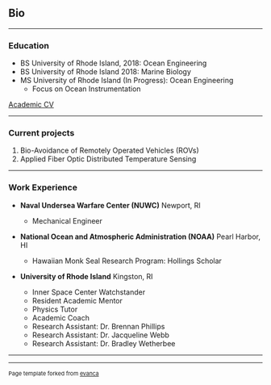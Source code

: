 ## Bio

---
### Education

- BS University of Rhode Island, 2018: Ocean Engineering
- BS University of Rhode Island 2018: Marine Biology
- MS University of Rhode Island (In Progress): Ocean Engineering
	- Focus on Ocean Instrumentation

[Academic CV](pdf/Academic_CV.pdf)

---
### Current projects

1. Bio-Avoidance of Remotely Operated Vehicles (ROVs)
2. Applied Fiber Optic Distributed Temperature Sensing

---
### Work Experience

- **Naval Undersea Warfare Center (NUWC)** Newport, RI
	- Mechanical Engineer
	
- **National Ocean and Atmospheric Administration (NOAA)** Pearl Harbor, HI
	- Hawaiian Monk Seal Research Program: Hollings Scholar
	
- **University of Rhode Island** Kingston, RI
	- Inner Space Center Watchstander
	- Resident Academic Mentor
	- Physics Tutor
	- Academic Coach
	- Research Assistant: Dr. Brennan Phillips
	- Research Assistant: Dr. Jacqueline Webb
	- Research Assistant: Dr. Bradley Wetherbee





---




---
<p style="font-size:11px">Page template forked from <a href="https://github.com/evanca/quick-portfolio">evanca</a></p>
<!-- Remove above link if you don't want to attibute -->
